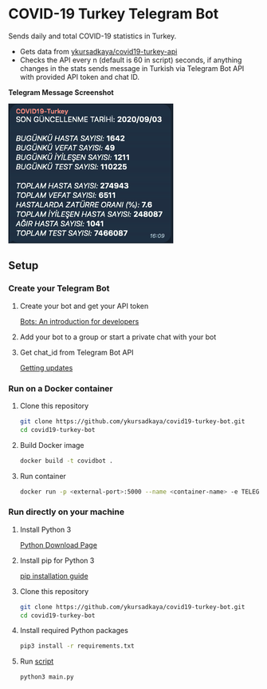 # COVID-19 Turkey Telegram Bot

Sends daily and total COVID-19 statistics in Turkey.

- Gets data from [ykursadkaya/covid19-turkey-api](https://github.com/ykursadkaya/covid19-turkey-api)
- Checks the API every n (default is 60 in script) seconds, if anything changes in the stats sends message in Turkish via Telegram Bot API with provided API token and chat ID.



**Telegram Message Screenshot**

![Telegram](./Telegram.png)



## Setup

### Create your Telegram Bot

1. Create your bot and get your API token

   [Bots: An introduction for developers](https://core.telegram.org/bots#3-how-do-i-create-a-bot)

2. Add your bot to a group or start a private chat with your bot

3. Get chat_id from Telegram Bot API

   [Getting updates](https://core.telegram.org/bots/api#getting-updates)

   

### Run on a Docker container

1. Clone this repository

   ```bash
   git clone https://github.com/ykursadkaya/covid19-turkey-bot.git
   cd covid19-turkey-bot
   ```

2. Build Docker image

   ```bash
   docker build -t covidbot .
   ```

3. Run container

   ```bash
   docker run -p <external-port>:5000 --name <container-name> -e TELEGRAM_API_TOKEN=<api-token> -e TELEGRAM_CHAT_ID=<chat-id> -e COVIDAPI_URL=<api-url> covidbot
   ```



### Run directly on your machine

1. Install Python 3

   [Python Download Page](https://www.python.org/downloads/)

2. Install pip for Python 3

   [pip installation guide](https://pip.pypa.io/en/stable/installing/)

3. Clone this repository

   ```bash
   git clone https://github.com/ykursadkaya/covid19-turkey-bot.git
   cd covid19-turkey-bot
   ```

4. Install required Python packages

   ```bash
   pip3 install -r requirements.txt
   ```

5. Run [script](./covidbot.py)

   ```bash
   python3 main.py
   ```


